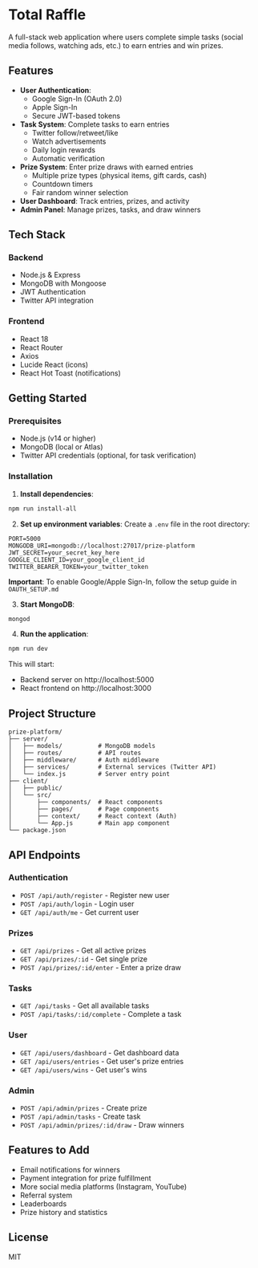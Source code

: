 # Total Raffle

A full-stack web application where users complete simple tasks (social media follows, watching ads, etc.) to earn entries and win prizes.

## Features

- **User Authentication**: 
  - Google Sign-In (OAuth 2.0)
  - Apple Sign-In
  - Secure JWT-based tokens
- **Task System**: Complete tasks to earn entries
  - Twitter follow/retweet/like
  - Watch advertisements
  - Daily login rewards
  - Automatic verification
- **Prize System**: Enter prize draws with earned entries
  - Multiple prize types (physical items, gift cards, cash)
  - Countdown timers
  - Fair random winner selection
- **User Dashboard**: Track entries, prizes, and activity
- **Admin Panel**: Manage prizes, tasks, and draw winners

## Tech Stack

### Backend
- Node.js & Express
- MongoDB with Mongoose
- JWT Authentication
- Twitter API integration

### Frontend
- React 18
- React Router
- Axios
- Lucide React (icons)
- React Hot Toast (notifications)

## Getting Started

### Prerequisites
- Node.js (v14 or higher)
- MongoDB (local or Atlas)
- Twitter API credentials (optional, for task verification)

### Installation

1. **Install dependencies**:
```bash
npm run install-all
```

2. **Set up environment variables**:
Create a `.env` file in the root directory:
```
PORT=5000
MONGODB_URI=mongodb://localhost:27017/prize-platform
JWT_SECRET=your_secret_key_here
GOOGLE_CLIENT_ID=your_google_client_id
TWITTER_BEARER_TOKEN=your_twitter_token
```

**Important**: To enable Google/Apple Sign-In, follow the setup guide in `OAUTH_SETUP.md`

3. **Start MongoDB**:
```bash
mongod
```

4. **Run the application**:
```bash
npm run dev
```

This will start:
- Backend server on http://localhost:5000
- React frontend on http://localhost:3000

## Project Structure

```
prize-platform/
├── server/
│   ├── models/          # MongoDB models
│   ├── routes/          # API routes
│   ├── middleware/      # Auth middleware
│   ├── services/        # External services (Twitter API)
│   └── index.js         # Server entry point
├── client/
│   ├── public/
│   └── src/
│       ├── components/  # React components
│       ├── pages/       # Page components
│       ├── context/     # React context (Auth)
│       └── App.js       # Main app component
└── package.json
```

## API Endpoints

### Authentication
- `POST /api/auth/register` - Register new user
- `POST /api/auth/login` - Login user
- `GET /api/auth/me` - Get current user

### Prizes
- `GET /api/prizes` - Get all active prizes
- `GET /api/prizes/:id` - Get single prize
- `POST /api/prizes/:id/enter` - Enter a prize draw

### Tasks
- `GET /api/tasks` - Get all available tasks
- `POST /api/tasks/:id/complete` - Complete a task

### User
- `GET /api/users/dashboard` - Get dashboard data
- `GET /api/users/entries` - Get user's prize entries
- `GET /api/users/wins` - Get user's wins

### Admin
- `POST /api/admin/prizes` - Create prize
- `POST /api/admin/tasks` - Create task
- `POST /api/admin/prizes/:id/draw` - Draw winners

## Features to Add

- Email notifications for winners
- Payment integration for prize fulfillment
- More social media platforms (Instagram, YouTube)
- Referral system
- Leaderboards
- Prize history and statistics

## License

MIT
